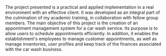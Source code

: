 The project presented is a practical and applied implementation in a real environment with an effective client. It was developed as an integral part of the culmination of my academic training, in collaboration with fellow group members. The main objective of this project is the creation of an appointment management system for a car wash service. Its purpose is to allow users to schedule appointments efficiently. In addition, it enables the establishment's employees to manage customer appointments, as well as manage inventories, user profiles and keep track of the finances associated with the car wash business.
